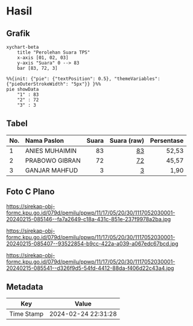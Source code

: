 # Hasil

## Grafik

```mermaid
xychart-beta
    title "Perolehan Suara TPS"
    x-axis [01, 02, 03]
    y-axis "Suara" 0 --> 83
    bar [83, 72, 3]
```

```mermaid
%%{init: {"pie": {"textPosition": 0.5}, "themeVariables": {"pieOuterStrokeWidth": "5px"}} }%%
pie showData
    "1" : 83
    "2" : 72
    "3" : 3
```

## Tabel

| No. | Nama Paslon    | Suara | Suara (raw) | Persentase |
|:--- |:-------------- | -----:| -----------:| ----------:|
| 1   | ANIES MUHAIMIN | 83    | [83][p-1]   | 52,53      |
| 2   | PRABOWO GIBRAN | 72    | [72][p-2]   | 45,57      |
| 3   | GANJAR MAHFUD  | 3     | [3][p-3]    | 1,90       |


[p-1]: https://github.com/gigit-pemilu/pemilu-2024-11-aceh/blob/main/pilpres/hitung-suara/sub/11-aceh/sub/17-bener-meriah/sub/05-bukit/sub/2030-meluem/sub/001-tps/sub/paslon-1.txt
[p-2]: https://github.com/gigit-pemilu/pemilu-2024-11-aceh/blob/main/pilpres/hitung-suara/sub/11-aceh/sub/17-bener-meriah/sub/05-bukit/sub/2030-meluem/sub/001-tps/sub/paslon-2.txt
[p-3]: https://github.com/gigit-pemilu/pemilu-2024-11-aceh/blob/main/pilpres/hitung-suara/sub/11-aceh/sub/17-bener-meriah/sub/05-bukit/sub/2030-meluem/sub/001-tps/sub/paslon-3.txt

## Foto C Plano

https://sirekap-obj-formc.kpu.go.id/079d/pemilu/ppwp/11/17/05/20/30/1117052030001-20240215-085146--fa7a2649-c18a-431c-851e-237f9978a2ba.jpg

https://sirekap-obj-formc.kpu.go.id/079d/pemilu/ppwp/11/17/05/20/30/1117052030001-20240215-085407--93522854-b9cc-422a-a039-a067edc67bcd.jpg

https://sirekap-obj-formc.kpu.go.id/079d/pemilu/ppwp/11/17/05/20/30/1117052030001-20240215-085541--d326f9d5-54fd-4412-88da-f406d22c43a4.jpg


## Metadata

| Key        | Value               |
| ---------- | ------------------- |
| Time Stamp | 2024-02-24 22:31:28 |



